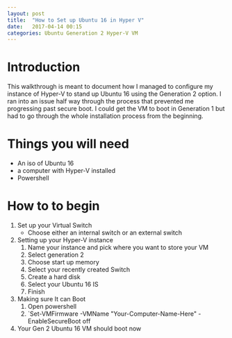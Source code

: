 ```yaml
---
layout: post
title:  "How to Set up Ubuntu 16 in Hyper V"
date:   2017-04-14 00:15
categories: Ubuntu Generation 2 Hyper-V VM
---
```


# Introduction
This walkthrough is meant to document how I managed to configure my instance of Hyper-V to stand up Ubuntu 16 using the Generation 2 option. I ran into an issue half way through the process that prevented me progressing past secure boot. I could get the VM to boot in Generation 1 but had to go through the whole installation process from the beginning. 

# Things you will need
* An iso of Ubuntu 16
* a computer with Hyper-V installed
* Powershell

# How to to begin
1. Set up your Virtual Switch
   * Choose either an internal switch or an external switch
2. Setting up your Hyper-V instance
   1. Name your instance and pick where you want to store your VM
   2. Select generation 2
   3. Choose start up memory
   4. Select your recently created Switch
   5. Create a hard disk
   6. Select your Ubuntu 16 IS
   7. Finish
3. Making sure It can Boot
   1. Open powershell
   2. `Set-VMFirmware -VMName "Your-Computer-Name-Here" -EnableSecureBoot off
4. Your Gen 2 Ubuntu 16 VM should boot now
